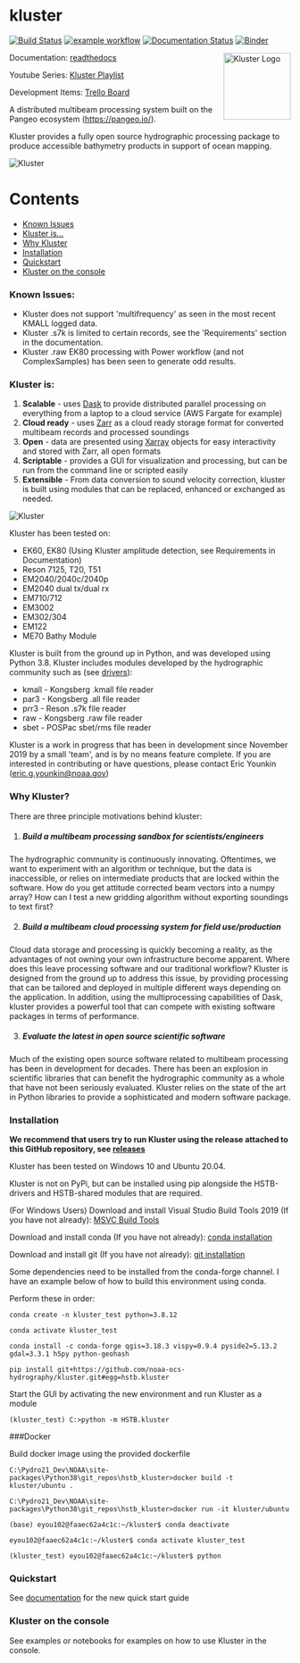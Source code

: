 # kluster 

[![Build Status](https://travis-ci.com/noaa-ocs-hydrography/kluster.svg?branch=master)](https://travis-ci.com/noaa-ocs-hydrography/kluster)
[![example workflow](https://github.com/noaa-ocs-hydrography/kluster/workflows/build-and-test/badge.svg)](https://github.com/noaa-ocs-hydrography/kluster/actions)
[![Documentation Status](https://readthedocs.org/projects/kluster/badge/?version=latest)](https://kluster.readthedocs.io/en/latest/?badge=latest)
[![Binder](https://aws-uswest2-binder.pangeo.io/badge_logo.svg)](https://aws-uswest2-binder.pangeo.io/v2/gh/noaa-ocs-hydrography/kluster/master)

<img src="./HSTB/kluster/images/kluster_img.png" align="right" alt="Kluster Logo" width="120" height="120">


Documentation: [readthedocs](https://kluster.readthedocs.io/en/latest/) 

Youtube Series: [Kluster Playlist](https://www.youtube.com/playlist?list=PLrjCvP_J9AA_memBs2ZyKXGHG1AMx0GWx)

Development Items: [Trello Board](https://trello.com/b/nNZq8S9W)

A distributed multibeam processing system built on the Pangeo ecosystem (https://pangeo.io/).

Kluster provides a fully open source hydrographic processing package to produce accessible bathymetry products in support of ocean mapping.

![Kluster](./docs/readme/overview.png)

Contents
========
 * [Known Issues](#known-issues) 
 * [Kluster is...](#kluster-is)
 * [Why Kluster](#why-kluster)
 * [Installation](#installation)
 * [Quickstart](#quickstart)
 * [Kluster on the console](#kluster-on-the-console)

### Known Issues:
 - Kluster does not support 'multifrequency' as seen in the most recent KMALL logged data.
 - Kluster .s7k is limited to certain records, see the 'Requirements' section in the documentation.
 - Kluster .raw EK80 processing with Power workflow (and not ComplexSamples) has been seen to generate odd results.
  
### Kluster is:

1. **Scalable** - uses [Dask](https://dask.org/) to provide distributed parallel processing on everything from a laptop to a cloud service (AWS Fargate for example)
2. **Cloud ready** - uses [Zarr](https://zarr.readthedocs.io/en/stable/) as a cloud ready storage format for converted multibeam records and processed soundings
3. **Open** - data are presented using [Xarray](http://xarray.pydata.org/en/stable/) objects for easy interactivity and stored with Zarr, all open formats
4. **Scriptable** - provides a GUI for visualization and processing, but can be run from the command line or scripted easily
5. **Extensible** - From data conversion to sound velocity correction, kluster is built using modules that can be replaced, enhanced or exchanged as needed.

![Kluster](./docs/readme/environment.png)

Kluster has been tested on:

- EK60, EK80 (Using Kluster amplitude detection, see Requirements in Documentation)
- Reson 7125, T20, T51
- EM2040/2040c/2040p
- EM2040 dual tx/dual rx
- EM710/712
- EM3002
- EM302/304
- EM122
- ME70 Bathy Module

Kluster is built from the ground up in Python, and was developed using Python 3.8.  Kluster includes modules developed by the hydrographic community such as (see [drivers](https://github.com/noaa-ocs-hydrography/drivers)):

- kmall - Kongsberg .kmall file reader
- par3 - Kongsberg .all file reader
- prr3 - Reson .s7k file reader
- raw - Kongsberg .raw file reader
- sbet - POSPac sbet/rms file reader

Kluster is a work in progress that has been in development since November 2019 by a small 'team', and is by no means feature complete.  If you are interested in contributing or have questions, please contact Eric Younkin (eric.g.younkin@noaa.gov)

### Why Kluster?

There are three principle motivations behind kluster:

1. ##### Build a multibeam processing sandbox for scientists/engineers

The hydrographic community is continuously innovating.  Oftentimes, we want to experiment with an algorithm or technique, but the data is inaccessible, or relies on intermediate products that are locked within the software.  How do you get attitude corrected beam vectors into a numpy array?  How can I test a new gridding algorithm without exporting soundings to text first?

2. ##### Build a multibeam cloud processing system for field use/production

Cloud data storage and processing is quickly becoming a reality, as the advantages of not owning your own infrastructure become apparent.  Where does this leave processing software and our traditional workflow?  Kluster is designed from the ground up to address this issue, by providing processing that can be tailored and deployed in multiple different ways depending on the application.  In addition, using the multiprocessing capabilities of Dask, kluster provides a powerful tool that can compete with existing software packages in terms of performance.

3. ##### Evaluate the latest in open source scientific software

Much of the existing open source software related to multibeam processing has been in development for decades.  There has been an explosion in scientific libraries that can benefit the hydrographic community as a whole that have not been seriously evaluated.  Kluster relies on the state of the art in Python libraries to provide a sophisticated and modern software package.

### Installation

**We recommend that users try to run Kluster using the release attached to this GitHub repository, see [releases](https://github.com/noaa-ocs-hydrography/kluster/releases)**

Kluster has been tested on Windows 10 and Ubuntu 20.04.

Kluster is not on PyPi, but can be installed using pip alongside the HSTB-drivers and HSTB-shared modules that are required.

(For Windows Users) Download and install Visual Studio Build Tools 2019 (If you have not already): [MSVC Build Tools](https://visualstudio.microsoft.com/visual-cpp-build-tools/)

Download and install conda (If you have not already): [conda installation](https://docs.conda.io/projects/conda/en/latest/user-guide/install/)

Download and install git (If you have not already): [git installation](https://git-scm.com/book/en/v2/Getting-Started-Installing-Git)

Some dependencies need to be installed from the conda-forge channel.  I have an example below of how to build this environment using conda.

Perform these in order:

`conda create -n kluster_test python=3.8.12 `

`conda activate kluster_test `

`conda install -c conda-forge qgis=3.18.3 vispy=0.9.4 pyside2=5.13.2 gdal=3.3.1 h5py python-geohash `

`pip install git+https://github.com/noaa-ocs-hydrography/kluster.git#egg=hstb.kluster `

Start the GUI by activating the new environment and run Kluster as a module

`(kluster_test) C:>python -m HSTB.kluster`

###Docker

Build docker image using the provided dockerfile

`C:\Pydro21_Dev\NOAA\site-packages\Python38\git_repos\hstb_kluster>docker build -t kluster/ubuntu .`

`C:\Pydro21_Dev\NOAA\site-packages\Python38\git_repos\hstb_kluster>docker run -it kluster/ubuntu`

`(base) eyou102@faaec62a4c1c:~/kluster$ conda deactivate`

`eyou102@faaec62a4c1c:~/kluster$ conda activate kluster_test`

`(kluster_test) eyou102@faaec62a4c1c:~/kluster$ python`

### Quickstart

See [documentation](https://kluster.readthedocs.io/en/latest/quickstart/index.html)  for the new quick start guide

### Kluster on the console

See examples or notebooks for examples on how to use Kluster in the console.
